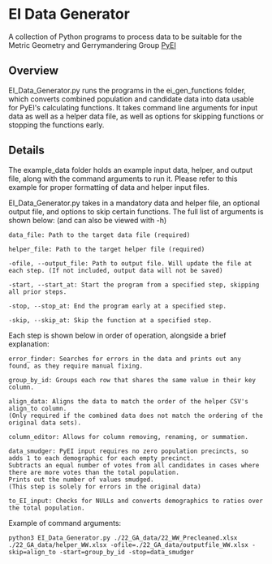 # EI Data Generator

A collection of Python programs to process data to be suitable for the Metric Geometry and Gerrymandering Group [PyEI](https://github.com/mggg/ecological-inference)

## Overview 

EI_Data_Generator.py runs the programs in the ei_gen_functions folder, which converts combined population and candidate data into data usable for PyEI's calculating functions. It takes command line arguments for input data as well as a helper data file, as well as options for skipping functions or stopping the functions early. 


## Details

The example_data folder holds an example input data, helper, and output file, along with the command arguments to run it. Please refer to this example for proper formatting of data and helper input files.

EI_Data_Generator.py takes in a mandatory data and helper file, an optional output file, and options to skip certain functions. 
The full list of arguments is shown below: (and can also be viewed with -h)
```
data_file: Path to the target data file (required)

helper_file: Path to the target helper file (required)

-ofile, --output_file: Path to output file. Will update the file at each step. (If not included, output data will not be saved)

-start, --start_at: Start the program from a specified step, skipping all prior steps.

-stop, --stop_at: End the program early at a specified step.

-skip, --skip_at: Skip the function at a specified step.
```

Each step is shown below in order of operation, alongside a brief explanation:
```
error_finder: Searches for errors in the data and prints out any found, as they require manual fixing.

group_by_id: Groups each row that shares the same value in their key column. 

align_data: Aligns the data to match the order of the helper CSV's align_to column.
(Only required if the combined data does not match the ordering of the original data sets).

column_editor: Allows for column removing, renaming, or summation.
 
data_smudger: PyEI input requires no zero population precincts, so adds 1 to each demographic for each empty precinct.
Subtracts an equal number of votes from all candidates in cases where there are more votes than the total population.
Prints out the number of values smudged.
(This step is solely for errors in the original data)

to_EI_input: Checks for NULLs and converts demographics to ratios over the total population.
```

Example of command arguments:
```
python3 EI_Data_Generator.py ./22_GA_data/22_WW_Precleaned.xlsx ./22_GA_data/helper_WW.xlsx -ofile=./22_GA_data/outputfile_WW.xlsx -skip=align_to -start=group_by_id -stop=data_smudger
```

